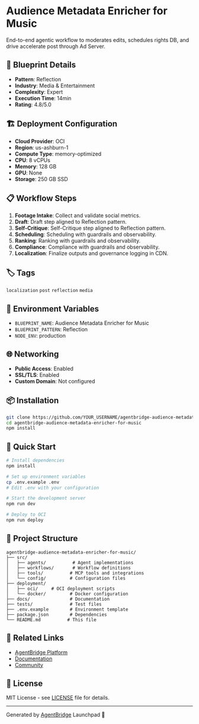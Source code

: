 # Audience Metadata Enricher for Music

End-to-end agentic workflow to moderates edits, schedules rights DB, and drive accelerate post through Ad Server.

## 🚀 Blueprint Details

- **Pattern**: Reflection
- **Industry**: Media & Entertainment
- **Complexity**: Expert
- **Execution Time**: 14min
- **Rating**: 4.8/5.0

## 🏗️ Deployment Configuration

- **Cloud Provider**: OCI
- **Region**: us-ashburn-1
- **Compute Type**: memory-optimized
- **CPU**: 8 vCPUs
- **Memory**: 128 GB
- **GPU**: None
- **Storage**: 250 GB SSD

## 📋 Workflow Steps

1. **Footage Intake**: Collect and validate social metrics.
2. **Draft**: Draft step aligned to Reflection pattern.
3. **Self-Critique**: Self-Critique step aligned to Reflection pattern.
4. **Scheduling**: Scheduling with guardrails and observability.
5. **Ranking**: Ranking with guardrails and observability.
6. **Compliance**: Compliance with guardrails and observability.
7. **Localization**: Finalize outputs and governance logging in CDN.

## 🏷️ Tags

`localization` `post` `reflection` `media`

## 🔧 Environment Variables

- `BLUEPRINT_NAME`: Audience Metadata Enricher for Music
- `BLUEPRINT_PATTERN`: Reflection
- `NODE_ENV`: production

## 🌐 Networking

- **Public Access**: Enabled
- **SSL/TLS**: Enabled
- **Custom Domain**: Not configured

## 📦 Installation

```bash
git clone https://github.com/YOUR_USERNAME/agentbridge-audience-metadata-enricher-for-music.git
cd agentbridge-audience-metadata-enricher-for-music
npm install
```

## 🚀 Quick Start

```bash
# Install dependencies
npm install

# Set up environment variables
cp .env.example .env
# Edit .env with your configuration

# Start the development server
npm run dev

# Deploy to OCI
npm run deploy
```

## 📁 Project Structure

```
agentbridge-audience-metadata-enricher-for-music/
├── src/
│   ├── agents/          # Agent implementations
│   ├── workflows/       # Workflow definitions
│   ├── tools/          # MCP tools and integrations
│   └── config/         # Configuration files
├── deployment/
│   ├── oci/     # OCI deployment scripts
│   └── docker/         # Docker configuration
├── docs/               # Documentation
├── tests/              # Test files
├── .env.example        # Environment template
├── package.json        # Dependencies
└── README.md          # This file
```

## 🔗 Related Links

- [AgentBridge Platform](https://agentbridge.ai)
- [Documentation](https://docs.agentbridge.ai)
- [Community](https://community.agentbridge.ai)

## 📄 License

MIT License - see [LICENSE](LICENSE) file for details.

---

Generated by [AgentBridge](https://agentbridge.ai) Launchpad 🚀
